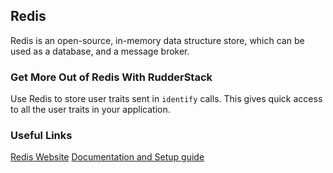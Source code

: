 ## Redis

Redis is an open-source, in-memory data structure store, which can be used as a database, and a message broker.

### Get More Out of Redis With RudderStack

Use Redis to store user traits sent in `identify` calls. This gives quick access to all the user traits in your application.

### Useful Links

[Redis Website][]
[Documentation and Setup guide][]

[//]: # "These are reference links used in the body of this note and get stripped out when the markdown processor does its job. There is no need to format nicely because it shouldn't be seen. Thanks SO - http://stackoverflow.com/questions/4823468/store-comments-in-markdown-syntax"
[redis website]: https://redis.io/
[documentation and setup guide]: https://docs.rudderstack.com/destinations/redis
